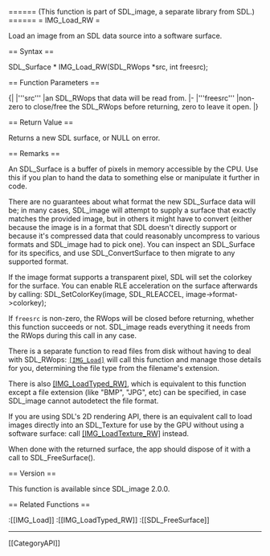 ====== (This function is part of SDL_image, a separate library from SDL.) ======
= IMG_Load_RW =

Load an image from an SDL data source into a software surface.

== Syntax ==

<syntaxhighlight lang='c'>
SDL_Surface * IMG_Load_RW(SDL_RWops *src, int freesrc);
</syntaxhighlight>

== Function Parameters ==

{|
|'''src'''
|an SDL_RWops that data will be read from.
|-
|'''freesrc'''
|non-zero to close/free the SDL_RWops before returning, zero to leave it open.
|}

== Return Value ==

Returns a new SDL surface, or NULL on error.

== Remarks ==

An SDL_Surface is a buffer of pixels in memory accessible by the CPU. Use
this if you plan to hand the data to something else or manipulate it
further in code.

There are no guarantees about what format the new SDL_Surface data will be;
in many cases, SDL_image will attempt to supply a surface that exactly
matches the provided image, but in others it might have to convert (either
because the image is in a format that SDL doesn't directly support or
because it's compressed data that could reasonably uncompress to various
formats and SDL_image had to pick one). You can inspect an SDL_Surface for
its specifics, and use SDL_ConvertSurface to then migrate to any supported
format.

If the image format supports a transparent pixel, SDL will set the colorkey
for the surface. You can enable RLE acceleration on the surface afterwards
by calling: SDL_SetColorKey(image, SDL_RLEACCEL, image->format->colorkey);

If <code>freesrc</code> is non-zero, the RWops will be closed before
returning, whether this function succeeds or not. SDL_image reads
everything it needs from the RWops during this call in any case.

There is a separate function to read files from disk without having to deal
with SDL_RWops: <code>[[IMG_Load]]("filename.jpg")</code> will call this
function and manage those details for you, determining the file type from
the filename's extension.

There is also [[IMG_LoadTyped_RW]](), which is equivalent to this function
except a file extension (like "BMP", "JPG", etc) can be specified, in case
SDL_image cannot autodetect the file format.

If you are using SDL's 2D rendering API, there is an equivalent call to
load images directly into an SDL_Texture for use by the GPU without using a
software surface: call [[IMG_LoadTexture_RW]]() instead.

When done with the returned surface, the app should dispose of it with a
call to SDL_FreeSurface().

== Version ==

This function is available since SDL_image 2.0.0.

== Related Functions ==

:[[IMG_Load]]
:[[IMG_LoadTyped_RW]]
:[[SDL_FreeSurface]]

----
[[CategoryAPI]]


